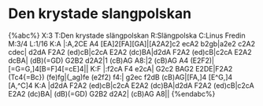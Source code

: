 # Den krystade slangpolskan

{%abc%}
X:3
T:Den krystade slängpolskan
R:Slängpolska
C:Linus Fredin
M:3/4
L:1/16
K:A
|:A,2CE A4 [EA]2[FA][GA]|[A2A2]c2 ecA2 b2gb|a2e2 c2A2 cdec|
d2dA F2A2 (ed)cB|c2cA E2A2 (dc)BA|d2dA F2A2 (ed)cB|c2cA E2A2 dcBA|
(dB)(=GD) G2B2 d2A2|1 (cB)AG A8:|2 (cB)AG A4 (E2F2)|[=G=G,]4[B=F]4[=cE]4||
K:F
|:f2cA F4 e2cA| G2c2 BAG2 E2DE|F2A2 (Tc4{=Bc}) (fe)fg|(_ag)fe (e2f2) f4:|
g2ec f2dB (cB)AG|[FA,]4 [E^G,]4 [A,^C]4
K:A
|d2dA F2A2 (ed)cB|c2cA E2A2 (dc)BA|d2dA F2A2 (ed)cB|c2cA E2A2 (dc)BA|
(dB)(=GD) G2B2 d2A2| (cB)AG A8||
{%endabc%}
